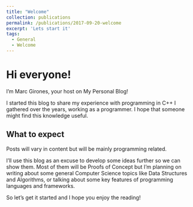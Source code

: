 ```yaml
---
title: "Welcome"
collection: publications
permalink: /publications/2017-09-20-welcome
excerpt: 'Lets start it'
tags:
  - General
  - Welcome
---
```


# Hi everyone!

I’m Marc Girones, your host on My Personal Blog!

I started this blog to share my experience with programming in C++ I
gathered over the years, working as a programmer. I hope that
someone might find this knowledge useful.

## What to expect
Posts will vary in content but will be mainly programming related.

I’ll use this blog as an excuse to develop some ideas further so we can
show them. Most of them will be Proofs of Concept but I’m planning on
writing about some general Computer Science topics like Data
Structures and Algorithms, or talking about some key features of
programming languages and frameworks.

So let’s get it started and I hope you enjoy the reading!


